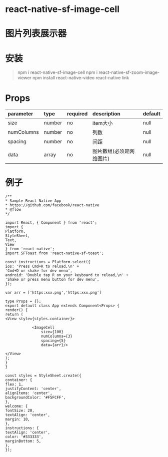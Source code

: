 # react-native-sf-image-cell

# 图片列表展示器

# 安装

> npm i react-native-sf-image-cell
> npm i react-native-sf-zoom-image-viewer
> npm install react-native-video
> react-native link

# Props
|  parameter  |  type  |  required  |   description  |  default  |
|:-----|:-----|:-----|:-----|:-----|
|size|number|no|item大小|null|
|numColumns|number|no|列数|null|
|spacing|number|no|间距|null
|data|array|no|图片数组(必须是网络图片)|null|

# 例子
```
/**
* Sample React Native App
* https://github.com/facebook/react-native
* @flow
*/

import React, { Component } from 'react';
import {
Platform,
StyleSheet,
Text,
View
} from 'react-native';
import SFToast from 'react-native-sf-toast';

const instructions = Platform.select({
ios: 'Press Cmd+R to reload,\n' +
'Cmd+D or shake for dev menu',
android: 'Double tap R on your keyboard to reload,\n' +
'Shake or press menu button for dev menu',
});

var arr = ['https:xxx.png','https:xxx.png']

type Props = {};
export default class App extends Component<Props> {
render() {
return (
<View style={styles.container}>

            <ImageCell
                size={100}
                numColumns={3}
                spacing={5}
                data={arr}/>
        
</View>
);
}
}

const styles = StyleSheet.create({
container: {
flex: 1,
justifyContent: 'center',
alignItems: 'center',
backgroundColor: '#F5FCFF',
},
welcome: {
fontSize: 20,
textAlign: 'center',
margin: 10,
},
instructions: {
textAlign: 'center',
color: '#333333',
marginBottom: 5,
},
});



```
